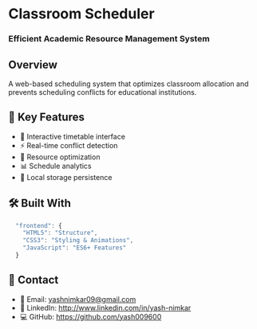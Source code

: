 # Classroom Scheduler
### Efficient Academic Resource Management System

## Overview
A web-based scheduling system that optimizes classroom allocation and prevents scheduling conflicts for educational institutions.

## 🎯 Key Features
- 📅 Interactive timetable interface
- ⚡ Real-time conflict detection
- 🔄 Resource optimization
- 📊 Schedule analytics
- 💾 Local storage persistence

## 🛠️ Built With
```javascript
  "frontend": {
    "HTML5": "Structure",
    "CSS3": "Styling & Animations",
    "JavaScript": "ES6+ Features"
  }
```

## 👥 Contact
- 📧 Email: yashnimkar09@gmail.com
- 🔗 LinkedIn: http://www.linkedin.com/in/yash-nimkar
- 💻 GitHub: https://github.com/yash009600
